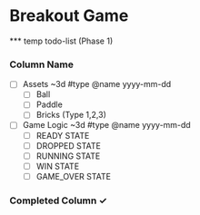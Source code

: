 # Breakout Game
*** temp todo-list (Phase 1)

### Column Name
- [ ] Assets ~3d #type @name yyyy-mm-dd
    - [ ] Ball
    - [ ] Paddle
    - [ ] Bricks (Type 1,2,3)
    
- [ ] Game Logic ~3d #type @name yyyy-mm-dd
    - [ ] READY STATE
    - [ ] DROPPED STATE
    - [ ] RUNNING STATE 
    - [ ] WIN STATE
    - [ ] GAME_OVER STATE

### Completed Column ✓